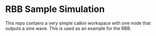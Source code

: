# RBB Sample Simulation

This repo contains a very simple catkin workspace with one node that outputs a sine wave. This is used as an example for the RBB.
